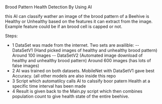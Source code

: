 Brood Pattern Health Detection By Using AI

this AI can classify wather an image of the brood pattern of a Beehive is Healthy or Unhealthy based on the features it can extract from the image. Example feature could be if an brood cell is capped or not.

Steps:
-  1 DataSet was made from the internet. Two sets are availible:
-- DataSetV1 (Hand picked images of healthy and unhealthy brood pattern) Around 100 images
-- DataSetV2 (Automated image download of healthy and unhealthy brood pattern) Around 600 images (has lots of false images)
- 2 AI was trained on both datasets. MobileNet with DataSetV1 gave best Accuracy. (all other models are also inside this repo
- 3 Script which automatilcy calls AI to calssify boor patern Health at a specific time interval has been made
- 4 Result is given back to the Main.py script which then combines population count to give health state of the entire beehive. 
